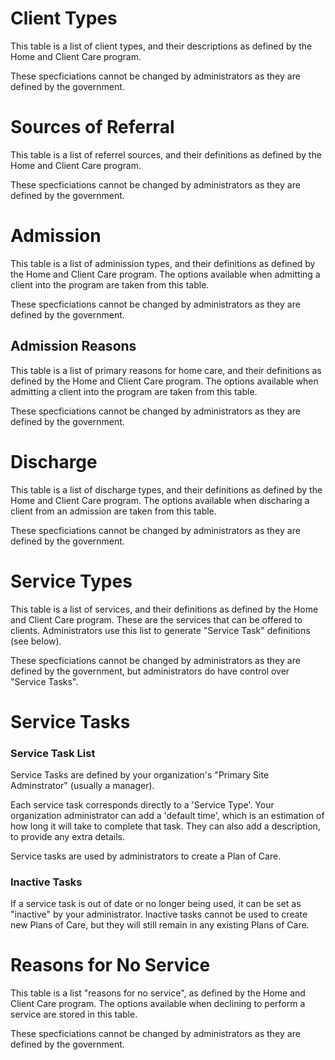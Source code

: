 # Client Types

This table is a list of client types, and their descriptions as defined by the Home and Client Care program.

These specficiations cannot be changed by administrators as they are defined by the government.

# Sources of Referral

This table is a list of referrel sources, and their definitions as defined by the Home and Client Care program.

These specficiations cannot be changed by administrators as they are defined by the government.


# Admission

This table is a list of adminission types, and their definitions as defined by the Home and Client Care program.
The options available when admitting a client into the program are taken from this table.

These specficiations cannot be changed by administrators as they are defined by the government.

## Admission Reasons

This table is a list of primary reasons for home care, and their definitions as defined by the Home and Client Care program.
The options available when admitting a client into the program are taken from this table.

These specficiations cannot be changed by administrators as they are defined by the government.

# Discharge

This table is a list of discharge types, and their definitions as defined by the Home and Client Care program.
The options available when discharing a client from an admission are taken from this table.

These specficiations cannot be changed by administrators as they are defined by the government.

# Service Types

This table is a list of services, and their definitions as defined by the Home and Client Care program.
These are the services that can be offered to clients. Administrators use this list to generate "Service Task" definitions (see below).

These specficiations cannot be changed by administrators as they are defined by the government, but administrators do have control over "Service Tasks".

# Service Tasks

### Service Task List

Service Tasks are defined by your organization's "Primary Site Adminstrator" (usually a manager).

Each service task corresponds directly to a 'Service Type'. Your organization administrator can add a 'default time', which is an estimation of how long it will take to complete that task.
They can also add a description, to provide any extra details.

Service tasks are used by administrators to create a Plan of Care.

### Inactive Tasks

If a service task is out of date or no longer being used, it can be set as "inactive" by your administrator.
Inactive tasks cannot be used to create new Plans of Care, but they will still remain in any existing Plans of Care.

# Reasons for No Service

This table is a list "reasons for no service", as defined by the Home and Client Care program.
The options available when declining to perform a service are stored in this table.

These specficiations cannot be changed by administrators as they are defined by the government.